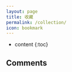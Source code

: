 ```yaml
---
layout: page
title: 收藏
permalink: /collection/
icon: bookmark
---
```


* content
{:toc}




## Comments
